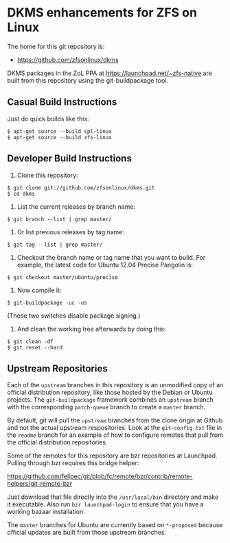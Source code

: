 # DKMS enhancements for ZFS on Linux

The home for this git repository is:

* https://github.com/zfsonlinux/dkms

DKMS packages in the ZoL PPA at https://launchpad.net/~zfs-native are built
from this repository using the git-buildpackage tool.


## Casual Build Instructions

Just do quick builds like this:
```
$ apt-get source --build spl-linux
$ apt-get source --build zfs-linux
```

## Developer Build Instructions

1. Clone this repository:
```
$ git clone git://github.com/zfsonlinux/dkms.git
$ cd dkms
```

1. List the current releases by branch name:
```
$ git branch --list | grep master/
```

1. Or list previous releases by tag name:
```
$ git tag --list | grep master/
```

1. Checkout the branch name or tag name that you want to build.  For example,
the latest code for Ubuntu 12.04 Precise Pangolin is:
```
$ git checkout master/ubuntu/precise
```

1. Now compile it:
```
$ git-buildpackage -uc -us
```
(Those two switches disable package signing.)

1. And clean the working tree afterwards by doing this:
```
$ git clean -df
$ git reset --hard
```


## Upstream Repositories

Each of the `upstream` branches in this repository is an unmodified copy of an
official distribution repository, like those hosted by the Debian or Ubuntu
projects.  The `git-buildpackage` framework combines an `upstream` branch with
the corresponding `patch-queue` branch to create a `master` branch.

By default, git will pull the `upstream` branches from the clone origin at
Github and not the actual upstream respositories.  Look at the `git-config.txt`
file in the `readme` branch for an example of how to configure remotes that
pull from the official distribution repositories.

Some of the remotes for this repository are bzr repositories at Launchpad.
Pulling through bzr requires this bridge helper:

https://github.com/felipec/git/blob/fc/remote/bzr/contrib/remote-helpers/git-remote-bzr

Just download that file directly into the `/usr/local/bin` directory and make
it executable.  Also run `bzr launchpad-login` to ensure that you have a
working bazaar installation.

The `master` branches for Ubuntu are currently based on `*-proposed` because
official updates are built from those upstream branches.
